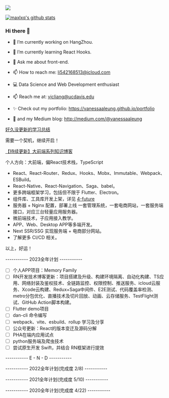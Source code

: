 ![](https://komarev.com/ghpvc/?username=maxlxq&color=green)

[![maxlxq's github stats](https://github-readme-stats.vercel.app/api?username=maxlxq&count_private=true&show_icons=true&theme=radical)](https://github.com/maxlxq)


### Hi there 👋

- 🔭 I’m currently working on HangZhou.
- 🌱 I’m currently learning React Hooks.
- 💬 Ask me about front-end.
- 📫 How to reach me: li542168513@icloud.com


- 💻 Data Science and Web Development enthusiast
- 📫 Reach me at: vjcliang@ucdavis.edu
- ✨ Check out my portfolio: https://vanessaaleung.github.io/portfolio
- 📝 and my Medium blog: http://medium.com/@vanessaaleung

[好久没更新的学习总结](https://github.com/maxlxq/interview)

需要一个契机，继续开启！

[【持续更新】大前端系列知识博客](https://blog.ahulib.com)

个人方向：大前端，偏React技术栈，TypeScript
- React、React-Router、Redux、Hooks、Mobx、Immutable、Webpack、ESBuild。
- React-Native、React-Navigation、Saga、babel。
- 更多跨端框架学习，包括但不限于 Flutter、Electron。
- 组件库、工具库开发上架，详见 [4-future](https://github.com/4-future)
- 服务器 + Nginx 配置，部署上线 一套管理系统，一套电商网站，一套服务端接口，对应三台轻量应用服务器。
- 微前端技术，子应用接入教学。
- APP、Web、Desktop APP等多端开发。
- Next SSR/SSG 实现服务端 + 电商部分网站。
- 了解更多 CI/CD 相关。

以上，好运！

----------- 2023全年计划 -----------

- [ ] 个人APP项目：Memory Family
- [ ] RN开发技术博客更新：项目搭建及升级、构建环境隔离、自动化构建、TS应用、网络封装及鉴权技术、全链路监控、权限控制、推送服务、icloud云服务、Xcode云构建、Redux+Saga中间件、E2E测试、代码覆盖率检测、metro分包优化、直播技术及切片回放、动画、云存储服务、TestFlight测试、GitHub Action脚本构建。
- [ ] Flutter demo项目
- [ ] dan-cli 命令编写
- [ ] webpack、vite、esbuild、rollup 学习及分享
- [ ] 公众号更新：React的版本变迁及源码分解
- [ ] PHA在端内应用试点
- [ ] python服务端及爬虫技术
- [ ] 尝试原生开发 Swift，并结合 RN框架进行提效

-----------  E - N - D  -----------

----------- 2022全年计划(完成度 2/8) -----------
<!--
- [x] 工具库项目：[@4-future/dan-repo](https://github.com/4-future/dan-repo)
- [ ] 上架一款 Mac 桌面应用到 App Store
- [x] 前端基础夯实，完成6篇基础知识整理文章
- [x] JS 剖析，阅读JS红宝书并整理笔记，同步公众号
- [ ] Webpack、gulp、rullup、vite 学习和比较异同，用 Demo 项目展示
- [ ] shell 编写一套 Git 命令处理工作，尽量使用 Electron 完成桌面应用，可视化操作
- [ ] 6 篇进阶技术博客
- [ ] React 18 相关文章跟进，阅读 Dan 文章，深度理解 React 源码

-----------  E - N - D  -----------
-->

----------- 2021全年计划(完成度 5/10) -----------
<!--
- [x] RN组件库项目：[dan-react-native](https://github.com/maxlxq/dan-react-native)
- [ ] 上架一款个人应用到App Store
- [x] 前端进阶，整理前端图谱
- [x] JS剖析，阅读JS红宝书并整理笔记
- [ ] NodeJS介入开发，编写个人cli
- [ ] mongo使用，结合next.js，编写一套api
- [ ] Redis 学习，并产出文档，应用到生产环境
- [ ] Git纯命令行处理工作
- [ ] 12篇技术博客
  - [ ] 1. Fiber 解读
- [ ] React-Navigation 官网部分翻译

-----------  E - N - D  -----------
-->


----------- 2020全年计划(完成度 4/22) -----------
<!--
- [x] 开源一个RN项目：[react-native-demo](https://github.com/maxlxq/demo2)
- [ ] 用Flutter改写
- [ ] 上架到App Store
- [ ] 前端进阶，整理前端图谱
- [ ] JS剖析
- [ ] NodeJS介入开发
- [ ] mongo使用，并产出使用文档
- [ ] Redis 学习，并产出文档
- [x] Git纯命令行处理工作
- [ ] 12篇技术博客
  - [x] 1. Hook
  - [x] 2. Git
  - [ ] 3. Webpack
  - [ ] 4. Babel
  - [ ] 5. Mongo
  - [ ] 6. Redis
  - [ ] 7. React
  - [ ] 8. Vue
  - [ ] 9. React-Native
  - [ ] 10. Taro
  - [ ] 11. Flutter
  - [ ] 12. TypeScript
- [ ] React-Navigation 官网部分翻译

-----------  E - N - D  -----------
-->

<!--
**maxlxq/maxlxq** is a ✨ _special_ ✨ repository because its `README.md` (this file) appears on your GitHub profile.

Here are some ideas to get you started:

- 🔭 I’m currently working on ...
- 🌱 I’m currently learning ...
- 👯 I’m looking to collaborate on ...
- 🤔 I’m looking for help with ...
- 💬 Ask me about ...
- 📫 How to reach me: ...
- 😄 Pronouns: ...
- ⚡ Fun fact: ...
-->
